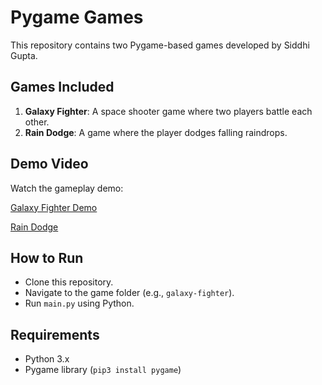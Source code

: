 # Pygame Games

This repository contains two Pygame-based games developed by Siddhi Gupta.

## Games Included
1. **Galaxy Fighter**: A space shooter game where two players battle each other.
2. **Rain Dodge**: A game where the player dodges falling raindrops.

## Demo Video
Watch the gameplay demo:

[Galaxy Fighter Demo](https://youtu.be/D14CBxZ6vbk)

[Rain Dodge](https://youtu.be/49j9_Ty6s4s)

## How to Run
- Clone this repository.
- Navigate to the game folder (e.g., `galaxy-fighter`).
- Run `main.py` using Python.

## Requirements
- Python 3.x
- Pygame library (`pip3 install pygame`)

